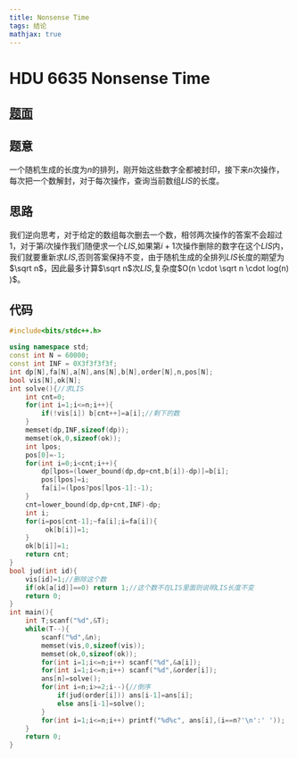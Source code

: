 ```yaml
---
title: Nonsense Time
tags: 结论
mathjax: true
---
```


# HDU 6635 Nonsense Time

<!---more--->

## [题面](http://acm.hdu.edu.cn/showproblem.php?pid=6635)

## 题意
一个随机生成的长度为$n$的排列，刚开始这些数字全都被封印，接下来$n$次操作，每次把一个数解封，对于每次操作，查询当前数组$LIS$的长度。

## 思路
我们逆向思考，对于给定的数组每次删去一个数，相邻两次操作的答案不会超过$1$，对于第$i$次操作我们随便求一个$LIS$,如果第$i+1$次操作删除的数字在这个$LIS$内，我们就要重新求$LIS$,否则答案保持不变，由于随机生成的全排列$LIS$长度的期望为$\sqrt n$，因此最多计算$\sqrt n$次$LIS$,复杂度$O(n \cdot \sqrt n \cdot log(n) )$。

## 代码

```cpp
#include<bits/stdc++.h>

using namespace std;
const int N = 60000;
const int INF = 0X3f3f3f3f;
int dp[N],fa[N],a[N],ans[N],b[N],order[N],n,pos[N];
bool vis[N],ok[N];
int solve(){//求LIS
	int cnt=0;
	for(int i=1;i<=n;i++){
		if(!vis[i]) b[cnt++]=a[i];//剩下的数
	}
	memset(dp,INF,sizeof(dp));
	memset(ok,0,sizeof(ok));
	int lpos;
	pos[0]=-1;
	for(int i=0;i<cnt;i++){
		dp[lpos=(lower_bound(dp,dp+cnt,b[i])-dp)]=b[i];
		pos[lpos]=i;
		fa[i]=(lpos?pos[lpos-1]:-1);
	}
	cnt=lower_bound(dp,dp+cnt,INF)-dp;
	int i;
	for(i=pos[cnt-1];~fa[i];i=fa[i]){
		 ok[b[i]]=1;
	}
	ok[b[i]]=1;
	return cnt;
}
bool jud(int id){
	vis[id]=1;//删除这个数
	if(ok[a[id]]==0) return 1;//这个数不在LIS里面则说明LIS长度不变
	return 0;
}
int main(){
	int T;scanf("%d",&T);
	while(T--){
		scanf("%d",&n);
		memset(vis,0,sizeof(vis));
		memset(ok,0,sizeof(ok));
		for(int i=1;i<=n;i++) scanf("%d",&a[i]);
		for(int i=1;i<=n;i++) scanf("%d",&order[i]);
		ans[n]=solve();
		for(int i=n;i>=2;i--){//倒序
			if(jud(order[i])) ans[i-1]=ans[i];
			else ans[i-1]=solve();
		}
		for(int i=1;i<=n;i++) printf("%d%c", ans[i],(i==n?'\n':' '));
	}
	return 0;
}
```